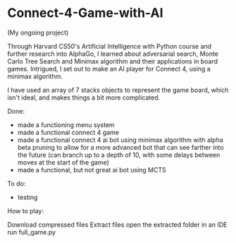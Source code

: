 # Connect-4-Game-with-AI
(My ongoing project)


Through Harvard CS50's Artificial Intelligence with Python course and further research into AlphaGo, I learned about adversarial search, Monte Carlo Tree Search and Minimax algorithm and their applications in board games. 
Intrigued, I set out to make an AI player for Connect 4, using a minimax algorithm.

I have used an array of 7 stacks objects to represent the game board, which isn't ideal, and makes things a bit more complicated. 

Done:
- made a functioning menu system
- made a functional connect 4 game
- made a functional connect 4 ai bot using minimax algorithm with alpha beta pruning to allow for a more advanced bot that can see farther into the future (can branch up to a depth of 10, with some delays between moves at the start of the game)
- made a functional, but not great ai bot using MCTS

To do:
- testing


How to play:

Download compressed files
Extract files
open the extracted folder in an IDE
run full_game.py
